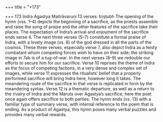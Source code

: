 +++
title = "+173"

+++
173
Indra
Agastya Maitrāvaruṇi
13 verses: triṣṭubh
The opening of the hymn (vss. 1–4) depicts the beginning of a sacrifice, as the priests  assemble and raise the song of praise and the other features of the sacrifice take their  places. The expectation of Indra’s arrival and enjoyment of the sacrifice ends verse  4. The next three verses (5–7) constitute a formal praise of Indra, with a lovely image  (vs. 6) of the god dressed in all the parts of the cosmos. These three verses, especially  verse 7, also depict Indra as a feisty combatant whom competing forces wish to have  on their side; the striking image in 7ab is of a tug-of-war. In the next verses (8–9) we  redouble our efforts to secure him for our sacrifice. Verse 10 reprises the theme of  Indra as the focus of competing factions, in a very dense and complex set of images,  while verse 11 expresses the ritualists’ belief that a properly performed sacrifice will  bring Indra here, however long it takes. The meandering route of the sacrifice in that  verse is replicated in form by the meandering syntax. Verse 12 is a thematic departure,  as well as a return to the rivalry of Indra and the Maruts over Agastya’s sacrifice;  here the poet once again offers sacrifice to both parties. The hymn ends (vs. 13) with  a familiar type of summary verse, with internal reference to the poem that is ending.
As a product of Agastya, this hymn poses many verbal puzzles and provides  many verbal rewards.